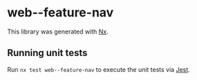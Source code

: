 # web--feature-nav

This library was generated with [Nx](https://nx.dev).

## Running unit tests

Run `nx test web--feature-nav` to execute the unit tests via [Jest](https://jestjs.io).
